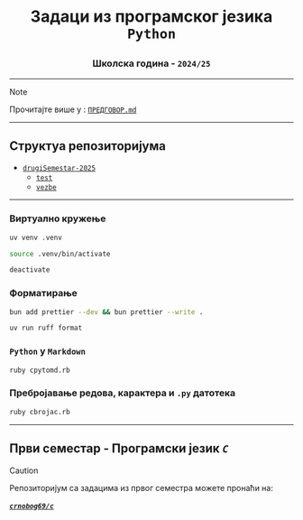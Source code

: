 # <p align="center">Задаци из програмског језика `Python`</p>

### <p align="center">Школска година - `2024/25`</p>

---

> [!NOTE]
> Прочитајте више у : [`ПРЕДГОВОР.md`](ПРЕДГОВОР.md)

---

## Структуа репозиторијума

- [`drugiSemestar-2025`](drugiSemestar-2025/)
    - [`test`](drugiSemestar-2025/test/)
    - [`vezbe`](drugiSemestar-2025/vezbe/)

---

### Виртуално кружење

```bash
uv venv .venv
```

```bash
source .venv/bin/activate
```

```bash
deactivate
```

### Форматирање

```bash
bun add prettier --dev && bun prettier --write .
```

```bash
uv run ruff format
```

### `Python` у `Markdown`

```bash
ruby cpytomd.rb
```

### Пребројавање редова, карактера и `.py` датотека

```bash
ruby cbrojac.rb
```

---

## Први семестар - Програмски језик ***`C`***
> [!CAUTION]
> Репозиторијум са задацима из првог семестра можете пронаћи на:
> <br>
> <br>
> [***`crnobog69/c`***](https://github.com/crnobog69/c)